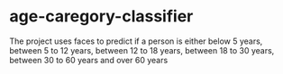 # age-caregory-classifier
The project uses faces to predict if a person is either below 5 years, between 5 to 12 years, between 12 to 18 years, between 18 to 30 years, between 30 to 60 years and over 60 years 
